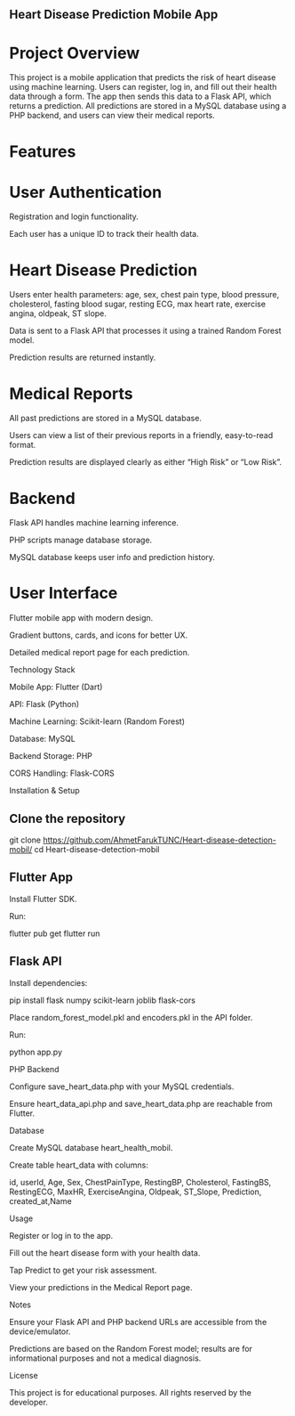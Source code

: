 ## Heart Disease Prediction Mobile App
# Project Overview

This project is a mobile application that predicts the risk of heart disease using machine learning. Users can register, log in, and fill out their health data through a form. The app then sends this data to a Flask API, which returns a prediction. All predictions are stored in a MySQL database using a PHP backend, and users can view their medical reports.

# Features

# User Authentication

Registration and login functionality.

Each user has a unique ID to track their health data.

# Heart Disease Prediction

Users enter health parameters: age, sex, chest pain type, blood pressure, cholesterol, fasting blood sugar, resting ECG, max heart rate, exercise angina, oldpeak, ST slope.

Data is sent to a Flask API that processes it using a trained Random Forest model.

Prediction results are returned instantly.

# Medical Reports

All past predictions are stored in a MySQL database.

Users can view a list of their previous reports in a friendly, easy-to-read format.

Prediction results are displayed clearly as either “High Risk” or “Low Risk”.

# Backend

Flask API handles machine learning inference.

PHP scripts manage database storage.

MySQL database keeps user info and prediction history.

# User Interface

Flutter mobile app with modern design.

Gradient buttons, cards, and icons for better UX.

Detailed medical report page for each prediction.

Technology Stack

Mobile App: Flutter (Dart)

API: Flask (Python)

Machine Learning: Scikit-learn (Random Forest)

Database: MySQL

Backend Storage: PHP

CORS Handling: Flask-CORS

Installation & Setup

## Clone the repository

git clone https://github.com/AhmetFarukTUNC/Heart-disease-detection-mobil/
cd Heart-disease-detection-mobil

## Flutter App

Install Flutter SDK.

Run:

flutter pub get
flutter run

## Flask API

Install dependencies:

pip install flask numpy scikit-learn joblib flask-cors

Place random_forest_model.pkl and encoders.pkl in the API folder.

Run:

python app.py

PHP Backend

Configure save_heart_data.php with your MySQL credentials.

Ensure heart_data_api.php and save_heart_data.php are reachable from Flutter.

Database

Create MySQL database heart_health_mobil.

Create table heart_data with columns:

id, userId, Age, Sex, ChestPainType, RestingBP, Cholesterol,
FastingBS, RestingECG, MaxHR, ExerciseAngina, Oldpeak, ST_Slope,
Prediction, created_at,Name

Usage

Register or log in to the app.

Fill out the heart disease form with your health data.

Tap Predict to get your risk assessment.

View your predictions in the Medical Report page.

Notes

Ensure your Flask API and PHP backend URLs are accessible from the device/emulator.

Predictions are based on the Random Forest model; results are for informational purposes and not a medical diagnosis.

License

This project is for educational purposes. All rights reserved by the developer.
